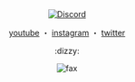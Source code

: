 <p align="center">  
  <img src="https://cdn.discordapp.com/attachments/631162287968747550/762808835546808360/line.gif" alt="fax" width="1000" height="1">
</p>
<p align="center">

  </p>
  <p align="center">
<a href="https://discord.gg/jDnQNEQDB9"><img src="https://img.shields.io/static/v1?logo=discord&label=&message=Discord&color=36393f&style=flat-square" alt="Discord">
  </p>
  
  <p align="center">
    <a href="https://www.youtube.com/channel/UCHdRmE51aGWtoFQgmxQriVw">youtube</a>
   ・    
   <a href="https://instagram.com/doublekilling">instagram</a>
   ・
   <a href="https://twitter.com/doublekilling">twitter</a>
</p>

<p align="center">
    	:dizzy:
  
<p align="center">  
  <img src="https://cdn.discordapp.com/attachments/793783400757592065/815459340198740018/DA2B24FB-AC6B-4618-BC8A-116B566BA6DA.jpeg" alt="fax">
</p>

<p align="center">  
  <img src="https://cdn.discordapp.com/attachments/631162287968747550/762808835546808360/line.gif" alt="fax" width="1000" height="1">
</p>
